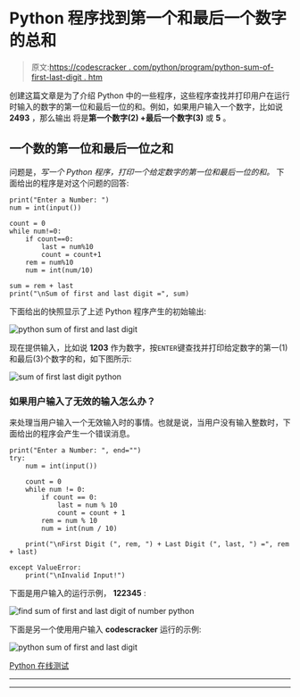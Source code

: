 # Python 程序找到第一个和最后一个数字的总和

> 原文:[https://codescracker . com/python/program/python-sum-of-first-last-digit . htm](https://codescracker.com/python/program/python-sum-of-first-last-digit.htm)

创建这篇文章是为了介绍 Python 中的一些程序，这些程序查找并打印用户在运行时输入的数字的第一位和最后一位的和。例如，如果用户输入一个数字，比如说 **2493** ，那么输出 将是**第一个数字(2) +最后一个数字(3)** 或 **5** 。

## 一个数的第一位和最后一位之和

问题是，*写一个 Python 程序，打印一个给定数字的第一位和最后一位的和。* 下面给出的程序是对这个问题的回答:

```
print("Enter a Number: ")
num = int(input())

count = 0
while num!=0:
    if count==0:
        last = num%10
        count = count+1
    rem = num%10
    num = int(num/10)

sum = rem + last
print("\nSum of first and last digit =", sum)
```

下面给出的快照显示了上述 Python 程序产生的初始输出:

![python sum of first and last digit](../Images/4d07e3dd76c97d4f0a74d5e72d517372.png)

现在提供输入，比如说 **1203** 作为数字，按`ENTER`键查找并打印给定数字的第一(1)和最后(3)个数字的和，如下图所示:

![sum of first last digit python](../Images/4eb128a87d8d41f14c4598230174b362.png)

### 如果用户输入了无效的输入怎么办？

来处理当用户输入一个无效输入时的事情。也就是说，当用户没有输入整数时，下面给出的程序会产生一个错误消息。

```
print("Enter a Number: ", end="")
try:
    num = int(input())

    count = 0
    while num != 0:
        if count == 0:
            last = num % 10
            count = count + 1
        rem = num % 10
        num = int(num / 10)

    print("\nFirst Digit (", rem, ") + Last Digit (", last, ") =", rem + last)

except ValueError:
    print("\nInvalid Input!")
```

下面是用户输入的运行示例， **122345** :

![find sum of first and last digit of number python](../Images/8ba142a05d71eb5998d20ed75ea647c4.png)

下面是另一个使用用户输入 **codescracker** 运行的示例:

![python sum of first and last digit](../Images/368d83e35faeda01d89e36bc563c7936.png)

[Python 在线测试](/exam/showtest.php?subid=10)

* * *

* * *